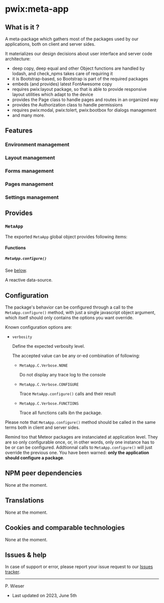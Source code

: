 # pwix:meta-app

## What is it ?

A meta-package which gathers most of the packages used by our applications, both on client and server sides.

It materializes our design decisions about user interface and server code architecture:

- deep copy, deep equal and other Object functions are handled by lodash, and check_npms takes care of requiring it
- it is Bootstrap-based, so Bootstrap is part of the required packages
- embeds (and provides) latest FontAwesome copy
- requires pwix:layout package, so that is able to provide responsive layout utilities which adapt to the device
- provides the Page class to handle pages and routes in an organized way
- provides the Authorization class to handle permissions
- requires pwix:modal, pwix:tolert, pwix:bootbox for dialogs management
- and many more.

## Features

### Environment management

### Layout management

### Forms management

### Pages management

### Settings management

## Provides

### `MetaApp`

The exported `MetaApp` global object provides following items:

#### Functions

##### `MetaApp.configure()`

See [below](#configuration).

A reactive data-source.

## Configuration

The package's behavior can be configured through a call to the `MetaApp.configure()` method, with just a single javascript object argument, which itself should only contains the options you want override.

Known configuration options are:

- `verbosity`

    Define the expected verbosity level.

    The accepted value can be any or-ed combination of following:

    - `MetaApp.C.Verbose.NONE`

        Do not display any trace log to the console

    - `MetaApp.C.Verbose.CONFIGURE`

        Trace `MetaApp.configure()` calls and their result

    - `MetaApp.C.Verbose.FUNCTIONS`

        Trace all functions calls ibn the package.

Please note that `MetaApp.configure()` method should be called in the same terms both in client and server sides.

Remind too that Meteor packages are instanciated at application level. They are so only configurable once, or, in other words, only one instance has to be or can be configured. Addtionnal calls to `MetaApp.configure()` will just override the previous one. You have been warned: **only the application should configure a package**.

## NPM peer dependencies

None at the moment.

## Translations

None at the moment.

## Cookies and comparable technologies

None at the moment.

## Issues & help

In case of support or error, please report your issue request to our [Issues tracker](https://github.com/trychlos/pwix-meta-app/issues).

---
P. Wieser
- Last updated on 2023, June 5th
